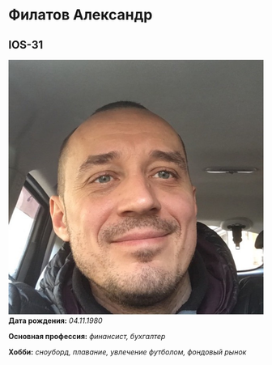 # Филатов Александр
## IOS-31
![Фото](foto.jpg)
**Дата рождения:** _04.11.1980_

**Основная профессия:** _финансист, бухгалтер_

**Хобби:** _сноуборд, плавание, увлечение футболом, фондовый рынок_